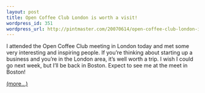 ```yaml
--- 
layout: post
title: Open Coffee Club London is worth a visit!
wordpress_id: 351
wordpress_url: http://pintmaster.com/20070614/open-coffee-club-london-is-worth-a-visit/
---
```

<p>I attended the Open Coffee Club meeting in London today and met some very interesting and inspiring people. If you&rsquo;re thinking about starting up a business and you&rsquo;re in the London area, it&rsquo;s well worth a trip. I wish I could go next week, but I&rsquo;ll be back in Boston. Expect to see me at the meet in Boston!</p>
<p> <a href="http://topstartup.com/2007/06/14/open-coffee-club-london-is-worth-a-visit/#more-78">(more&hellip;)</a></p>
